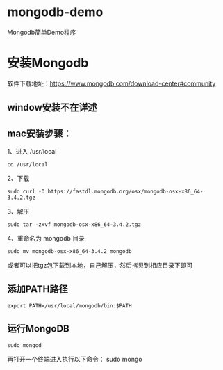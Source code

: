 # mongodb-demo
Mongodb简单Demo程序

# 安装Mongodb
软件下载地址：https://www.mongodb.com/download-center#community
## window安装不在详述
## mac安装步骤：
1、进入 /usr/local
```
cd /usr/local
```
2、下载
```
sudo curl -O https://fastdl.mongodb.org/osx/mongodb-osx-x86_64-3.4.2.tgz
```
3、解压
```
sudo tar -zxvf mongodb-osx-x86_64-3.4.2.tgz
```
4、重命名为 mongodb 目录
```
sudo mv mongodb-osx-x86_64-3.4.2 mongodb
```
或者可以把tgz包下载到本地，自己解压，然后拷贝到相应目录下即可

## 添加PATH路径
```
export PATH=/usr/local/mongodb/bin:$PATH
```
## 运行MongoDB
```
sudo mongod
```
再打开一个终端进入执行以下命令：
sudo mongo


